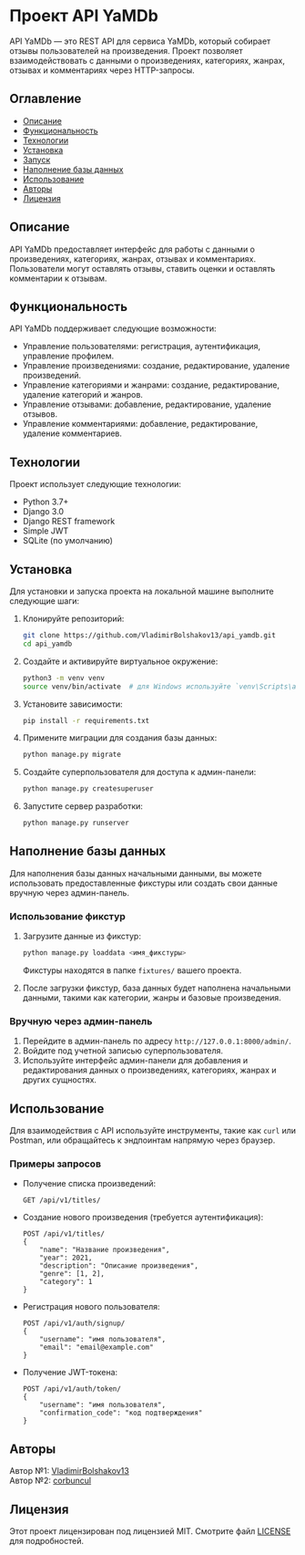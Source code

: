 # Проект API YaMDb

API YaMDb — это REST API для сервиса YaMDb, который собирает отзывы пользователей на произведения. Проект позволяет взаимодействовать с данными о произведениях, категориях, жанрах, отзывах и комментариях через HTTP-запросы.

## Оглавление

- [Описание](#описание)
- [Функциональность](#функциональность)
- [Технологии](#технологии)
- [Установка](#установка)
- [Запуск](#запуск)
- [Наполнение базы данных](#наполнение-базы-данных)
- [Использование](#использование)
- [Авторы](#авторы)
- [Лицензия](#лицензия)

## Описание

API YaMDb предоставляет интерфейс для работы с данными о произведениях, категориях, жанрах, отзывах и комментариях. Пользователи могут оставлять отзывы, ставить оценки и оставлять комментарии к отзывам.

## Функциональность

API YaMDb поддерживает следующие возможности:

- Управление пользователями: регистрация, аутентификация, управление профилем.
- Управление произведениями: создание, редактирование, удаление произведений.
- Управление категориями и жанрами: создание, редактирование, удаление категорий и жанров.
- Управление отзывами: добавление, редактирование, удаление отзывов.
- Управление комментариями: добавление, редактирование, удаление комментариев.

## Технологии

Проект использует следующие технологии:

- Python 3.7+
- Django 3.0
- Django REST framework
- Simple JWT
- SQLite (по умолчанию)

## Установка

Для установки и запуска проекта на локальной машине выполните следующие шаги:

1. Клонируйте репозиторий:

    ```bash
    git clone https://github.com/VladimirBolshakov13/api_yamdb.git
    cd api_yamdb
    ```

2. Создайте и активируйте виртуальное окружение:

    ```bash
    python3 -m venv venv
    source venv/bin/activate  # для Windows используйте `venv\Scripts\activate`
    ```

3. Установите зависимости:

    ```bash
    pip install -r requirements.txt
    ```

4. Примените миграции для создания базы данных:

    ```bash
    python manage.py migrate
    ```

5. Создайте суперпользователя для доступа к админ-панели:

    ```bash
    python manage.py createsuperuser
    ```

6. Запустите сервер разработки:

    ```bash
    python manage.py runserver
    ```

## Наполнение базы данных

Для наполнения базы данных начальными данными, вы можете использовать предоставленные фикстуры или создать свои данные вручную через админ-панель.

### Использование фикстур

1. Загрузите данные из фикстур:

    ```bash
    python manage.py loaddata <имя_фикстуры>
    ```

   Фикстуры находятся в папке `fixtures/` вашего проекта.

2. После загрузки фикстур, база данных будет наполнена начальными данными, такими как категории, жанры и базовые произведения.

### Вручную через админ-панель

1. Перейдите в админ-панель по адресу `http://127.0.0.1:8000/admin/`.
2. Войдите под учетной записью суперпользователя.
3. Используйте интерфейс админ-панели для добавления и редактирования данных о произведениях, категориях, жанрах и других сущностях.

## Использование

Для взаимодействия с API используйте инструменты, такие как `curl` или Postman, или обращайтесь к эндпоинтам напрямую через браузер.

### Примеры запросов

- Получение списка произведений:

    ```http
    GET /api/v1/titles/
    ```

- Создание нового произведения (требуется аутентификация):

    ```http
    POST /api/v1/titles/
    {
        "name": "Название произведения",
        "year": 2021,
        "description": "Описание произведения",
        "genre": [1, 2],
        "category": 1
    }
    ```

- Регистрация нового пользователя:

    ```http
    POST /api/v1/auth/signup/
    {
        "username": "имя пользователя",
        "email": "email@example.com"
    }
    ```

- Получение JWT-токена:

    ```http
    POST /api/v1/auth/token/
    {
        "username": "имя пользователя",
        "confirmation_code": "код подтверждения"
    }
    ```

## Авторы

Автор №1: [VladimirBolshakov13](https://github.com/VladimirBolshakov13)  
Автор №2: [corbuncul](https://github.com/corbuncul)

## Лицензия

Этот проект лицензирован под лицензией MIT. Смотрите файл [LICENSE](LICENSE) для подробностей.
